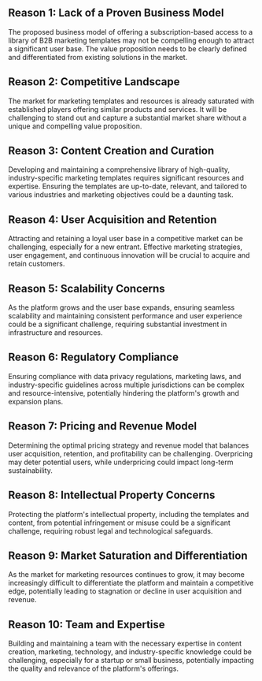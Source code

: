 ## Reason 1: Lack of a Proven Business Model
The proposed business model of offering a subscription-based access to a library of B2B marketing templates may not be compelling enough to attract a significant user base. The value proposition needs to be clearly defined and differentiated from existing solutions in the market.

## Reason 2: Competitive Landscape
The market for marketing templates and resources is already saturated with established players offering similar products and services. It will be challenging to stand out and capture a substantial market share without a unique and compelling value proposition.

## Reason 3: Content Creation and Curation
Developing and maintaining a comprehensive library of high-quality, industry-specific marketing templates requires significant resources and expertise. Ensuring the templates are up-to-date, relevant, and tailored to various industries and marketing objectives could be a daunting task.

## Reason 4: User Acquisition and Retention
Attracting and retaining a loyal user base in a competitive market can be challenging, especially for a new entrant. Effective marketing strategies, user engagement, and continuous innovation will be crucial to acquire and retain customers.

## Reason 5: Scalability Concerns
As the platform grows and the user base expands, ensuring seamless scalability and maintaining consistent performance and user experience could be a significant challenge, requiring substantial investment in infrastructure and resources.

## Reason 6: Regulatory Compliance
Ensuring compliance with data privacy regulations, marketing laws, and industry-specific guidelines across multiple jurisdictions can be complex and resource-intensive, potentially hindering the platform's growth and expansion plans.

## Reason 7: Pricing and Revenue Model
Determining the optimal pricing strategy and revenue model that balances user acquisition, retention, and profitability can be challenging. Overpricing may deter potential users, while underpricing could impact long-term sustainability.

## Reason 8: Intellectual Property Concerns
Protecting the platform's intellectual property, including the templates and content, from potential infringement or misuse could be a significant challenge, requiring robust legal and technological safeguards.

## Reason 9: Market Saturation and Differentiation
As the market for marketing resources continues to grow, it may become increasingly difficult to differentiate the platform and maintain a competitive edge, potentially leading to stagnation or decline in user acquisition and revenue.

## Reason 10: Team and Expertise
Building and maintaining a team with the necessary expertise in content creation, marketing, technology, and industry-specific knowledge could be challenging, especially for a startup or small business, potentially impacting the quality and relevance of the platform's offerings.